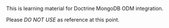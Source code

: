 This is learning material for Doctrine MongoDB ODM integration. 

Please _DO NOT USE_ as reference at this point.
